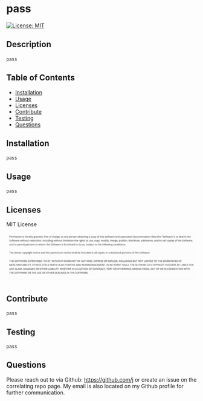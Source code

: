 # pass

   [![License: MIT](https://img.shields.io/badge/License-MIT-yellow.svg)](https://opensource.org/licenses/MIT) 

## Description
    
    pass

## Table of Contents

    
- [Installation](#installation) 
- [Usage](#usage) 
- [Licenses](#licenses) 
- [Contribute](#contribute) 
- [Testing](#testing) 
- [Questions](#questions)


    
## Installation
    
    pass

## Usage

    pass

## Licenses

    

MIT License

![MIT License Image](assets/MIT.png)

## Contribute

    pass

## Testing

    pass 

## Questions
 

Please reach out to via Github: https://github.com/j or create an issue on the correlating repo page. My email is also located on my Github profile for further communication.

